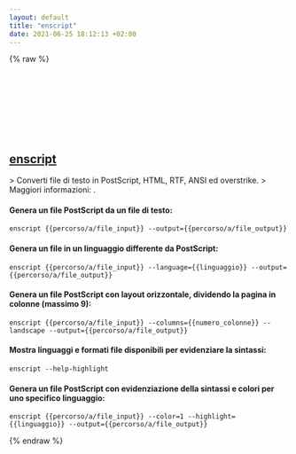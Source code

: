 ```yaml
---
layout: default
title: "enscript"
date: 2021-06-25 18:12:13 +02:00
---
```

{% raw %}
<h2 id="enscript">
  <a href="/it/common/enscript.html">enscript</a> <a href="#enscript"><svg class="icon">
    <use href="/assets/images/unicode_sprite.svg#link" />
  </svg></a>
</h2>
> Converti file di testo in PostScript, HTML, RTF, ANSI ed overstrike.
> Maggiori informazioni: <https://www.gnu.org/software/enscript>.

#### Genera un file PostScript da un file di testo:
```shell
enscript {{percorso/a/file_input}} --output={{percorso/a/file_output}}
```
#### Genera un file in un linguaggio differente da PostScript:
```shell
enscript {{percorso/a/file_input}} --language={{linguaggio}} --output={{percorso/a/file_output}}
```
#### Genera un file PostScript con layout orizzontale, dividendo la pagina in colonne (massimo 9):
```shell
enscript {{percorso/a/file_input}} --columns={{numero_colonne}} --landscape --output={{percorso/a/file_output}}
```
#### Mostra linguaggi e formati file disponibili per evidenziare la sintassi:
```shell
enscript --help-highlight
```
#### Genera un file PostScript con evidenziazione della sintassi e colori per uno specifico linguaggio:
```shell
enscript {{percorso/a/file_input}} --color=1 --highlight={{linguaggio}} --output={{percorso/a/file_output}}
```
{% endraw %}